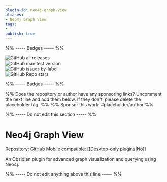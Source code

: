 ```yaml
---
plugin-id: neo4j-graph-view
aliases:
- Neo4j Graph View
tags: 
- 
publish: true
---
```


%% ----- Badges ----- %%

![GitHub all releases](https://img.shields.io/github/downloads/HEmile/obsidian-neo4j-graph-view/total?color=573E7A&logo=github&style=for-the-badge)   
![GitHub manifest version](https://img.shields.io/github/manifest-json/v/HEmile/obsidian-neo4j-graph-view?color=573E7A&logo=github&style=for-the-badge)   
![GitHub issues by-label](https://img.shields.io/github/issues/HEmile/obsidian-neo4j-graph-view/help%20wanted?color=573E7A&logo=github&style=for-the-badge)   
![GitHub Repo stars](https://img.shields.io/github/stars/HEmile/obsidian-neo4j-graph-view?color=573E7A&logo=github&style=for-the-badge)

%% ----- Badges ----- %%

%% Does the repository or author have any sponsoring links? Uncomment the next line and add them below. If they don't, please delete the placeholder tag. %%
%% Sponsor this work: #placeholder/author %%

%% ----- Do not edit this section ----- %%

# Neo4j Graph View

Repository: [GitHub](https://github.com/HEmile/obsidian-neo4j-graph-view)
Mobile compatible: [[Desktop-only plugins|No]]

An Obsidian plugin for advanced graph visualization and querying using Neo4j.

%% ----- Do not edit anything above this line ----- %% 
